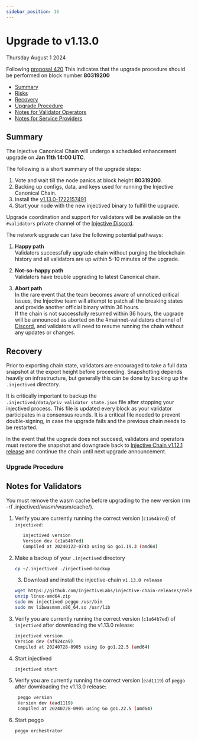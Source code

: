 ```yaml
---
sidebar_position: 16
---
```

   
# Upgrade to v1.13.0
Thursday August 1 2024

Following [proposal 420](https://hub.injective.network/proposals/420/)
This indicates that the upgrade procedure should be performed on block number **80319200**

  - [Summary](#summary)
  - [Risks](#risks)
  - [Recovery](#recovery)
  - [Upgrade Procedure](#upgrade-procedure)
  - [Notes for Validator Operators](##notes-for-validator-operators)
  - [Notes for Service Providers](##notes-for-DEX-relayer-providers)

## Summary
The Injective Canonical Chain will undergo a scheduled enhancement upgrade on **Jan 11th 14:00 UTC**.

The following is a short summary of the upgrade steps:

1. Vote and wait till the node panics at block height **80319200**.
2. Backing up configs, data, and keys used for running the Injective Canonical Chain.
3. Install the [v1.13.0-1722157491](https://github.com/InjectiveLabs/injective-chain-releases/releases/tag/v1.13.0-1722157491)
4. Start your node with the new injectived binary to fulfill the upgrade.

Upgrade coordination and support for validators will be available on the `#validators` private channel of the [Injective Discord](https://discord.gg/injective).

The network upgrade can take the following potential pathways:
1. **Happy path**  
Validators successfully upgrade chain without purging the blockchain history and all validators are up within 5-10 minutes of the upgrade.

2. **Not-so-happy path**  
Validators have trouble upgrading to latest Canonical chain.

3. **Abort path**  
In the rare event that the team becomes aware of unnoticed critical issues, the Injective team will attempt to patch all the breaking states and provide another official binary within 36 hours.  
If the chain is not successfully resumed within 36 hours, the upgrade will be announced as aborted on the #mainnet-validators channel of [Discord](https://discord.gg/injective), and validators will need to resume running the chain without any updates or changes.

## Recovery

Prior to exporting chain state, validators are encouraged to take a full data snapshot at the export height before proceeding. Snapshotting depends heavily on infrastructure, but generally this can be done by backing up the `.injectived` directory.

It is critically important to backup the `.injectived/data/priv_validator_state.json` file after stopping your injectived process. This file is updated every block as your validator participates in a consensus rounds. It is a critical file needed to prevent double-signing, in case the upgrade fails and the previous chain needs to be restarted.

In the event that the upgrade does not succeed, validators and operators must restore the snapshot and downgrade back to [Injective Chain v1.12.1 release](https://github.com/InjectiveLabs/injective-chain-releases/releases/tag/v1.12.1-1705909076) and continue the chain until next upgrade announcement.

### Upgrade Procedure

## Notes for Validators

You must remove the wasm cache before upgrading to the new version (rm -rf .injectived/wasm/wasm/cache/).

1. Verify you are currently running the correct version (`c1a64b7ed`) of `injectived`:
   ```bash
      injectived version
      Version dev (c1a64b7ed)
      Compiled at 20240122-0743 using Go go1.19.3 (amd64)
   ```

2. Make a backup of your `.injectived` directory
    ```bash
    cp ~/.injectived ./injectived-backup
    ```

   3. Download and install the injective-chain `v1.13.0 release`
   ```bash
   wget https://github.com/InjectiveLabs/injective-chain-releases/releases/download/v1.13.0-1722157491/linux-amd64.zip
   unzip linux-amd64.zip
   sudo mv injectived peggo /usr/bin
   sudo mv libwasmvm.x86_64.so /usr/lib
   ```

4. Verify you are currently running the correct version (`c1a64b7ed`) of `injectived` after downloading the v1.13.0 release:
    ```bash
   injectived version
   Version dev (af924ca9)
   Compiled at 20240728-0905 using Go go1.22.5 (amd64)
   ```

5. Start injectived
    ```bash
   injectived start
   ```
6. Verify you are currently running the correct version (`ead1119`) of `peggo` after downloading the v1.13.0 release:
   ```bash
    peggo version
    Version dev (ead1119)
    Compiled at 20240728-0905 using Go go1.22.5 (amd64)
   ```
8. Start peggo
   ```bash
   peggo orchestrator
   ```   
